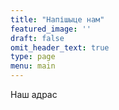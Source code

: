 ```yaml
---
title: "Напішыце нам"
featured_image: ''
draft: false
omit_header_text: true
type: page
menu: main
---
```


Наш адрас